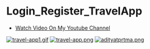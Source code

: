 # Login_Register_TravelApp

- [Watch Video On My Youtube Channel](https://www.youtube.com/watch?v=D63bgYexWqM&t=1486s)

[![travel-app1.gif](https://i.postimg.cc/sgQGxqhB/travel-app1.gif)](https://postimg.cc/VJwkH741)
[![travel-app.png](https://i.postimg.cc/g23CCWcm/travel-app.png)](https://postimg.cc/VJLZt2bV)
[![adityatprtma.png](https://i.postimg.cc/tCJhJcmg/adityatprtma.png)](https://postimg.cc/vcR1S0yR)
